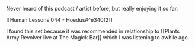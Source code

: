 Never heard of this podcast / artist before, but really enjoying it so far.

[[Human Lessons 044 - Hoedus#^e340f2]]

I found this set because it was recommended in relationship to [[Plants Army Revolver live at The Magick Bar]] which I was listening to awhile ago.
